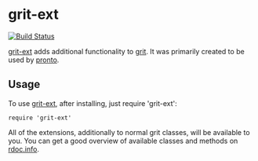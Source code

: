 # grit-ext

[![Build Status](https://secure.travis-ci.org/mmozuras/grit-ext.png)](http://travis-ci.org/mmozuras/grit-ext)

[grit-ext][] adds additional functionality to [grit][]. It was primarily created
to be used by [pronto][].

## Usage

To use [grit-ext][], after installing, just require 'grit-ext':

    require 'grit-ext'

All of the extensions, additionally to normal grit classes, will be available to
you. You can get a good overview of available classes and methods on [rdoc.info](http://rdoc.info/github/mmozuras/grit-ext).

[grit-ext]: https://rubygems.org/gems/grit-ext
[grit]: https://github.com/mojombo/grit
[pronto]: https://github.com/mmozuras/pronto
